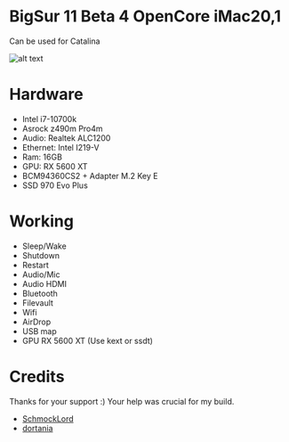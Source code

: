 # BigSur 11 Beta 4 OpenCore iMac20,1
Can be used for Catalina

![alt text](https://i.imgur.com/wqgeiG6.png)

# Hardware
- Intel i7-10700k
- Asrock z490m Pro4m
- Audio: Realtek ALC1200
- Ethernet: Intel I219-V
- Ram: 16GB
- GPU: RX 5600 XT
- BCM94360CS2 + Adapter M.2 Key E
- SSD 970 Evo Plus

# Working
- Sleep/Wake
- Shutdown
- Restart
- Audio/Mic
- Audio HDMI
- Bluetooth
- Filevault
- Wifi
- AirDrop
- USB map
- GPU RX 5600 XT (Use kext or ssdt)

# Credits

Thanks for your support :) Your help was crucial for my build.
- [SchmockLord](https://github.com/SchmockLord/Hackintosh-Intel-i9-10900k-Gigabyte-Z490-Vision-D)
- [dortania](https://github.com/dortania)



